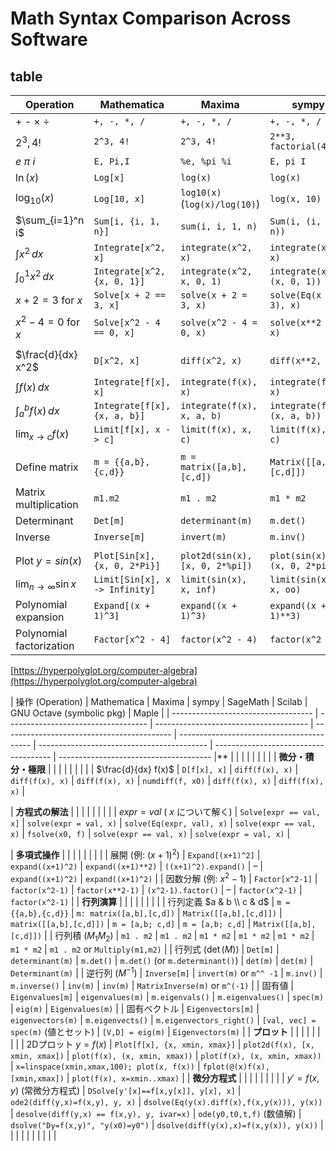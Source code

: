 # Math Syntax Comparison Across Software

## table

| Operation                    | Mathematica                    | Maxima                          | sympy                        | SageMath                     | Scilab                        | GNU Octave                     | Maple                       |
| ---------------------------- | ------------------------------ | ------------------------------- | ---------------------------- | ---------------------------- | ----------------------------- | ------------------------------ | --------------------------- |
| + - × ÷                      | `+, -, *, /`                   | `+, -, *, /`                    | `+, -, *, /`                 | `+, -, *, /`                 | `+, -, *, /`                  | `+, -, *, /`                   | `+, -, *, /`                |
| $2^3 , 4!$                   | `2^3, 4!`                      | `2^3, 4!`                       | `2**3, factorial(4)`         | `2**3, factorial(4)`         | `2^3, factorial(4)`           | `2^3, factorial(4)`            | `2^3, 4!`                   |
| $e$ $\pi$ $i$                | `E, Pi,I`                      | `%e, %pi %i`                    | `E, pi I`                    | `e, pi I/i`                  | `%e, %pi %i`                  | `exp(1), pi i`                 | `exp(1), Pi I`              |
| $\ln(x)$                     | `Log[x]`                       | `log(x)`                        | `log(x)`                     | `log(x)`                     | `log(x)`                      | `log(x)`                       | `ln(x)`                     |
| $\log_{10}(x)$               | `Log[10, x]`                   | `log10(x)` (`log(x)/log(10)`)   | `log(x, 10)`                 | `log(x, 10)`                 | `log10(x)`                    | `log10(x)`                     | `log10(x)`                  |
| $\sum_{i=1}^n i$             | `Sum[i, {i, 1, n}]`            | `sum(i, i, 1, n)`               | `Sum(i, (i, 1, n))`          | `sum(i, i, 1, n)`            | –                             | `symsum(i, i, 1, n)`           | `sum(i, i=1..n)`            |
| $\int x^2 \, dx$             | `Integrate[x^2, x]`            | `integrate(x^2, x)`             | `integrate(x**2, x)`         | `integrate(x^2, x)`          | –                             | `int(sym('x^2'), x)`           | `int(x^2, x)`               |
| $\int_0^1 x^2 \, dx$         | `Integrate[x^2, {x, 0, 1}]`    | `integrate(x^2, x, 0, 1)`       | `integrate(x**2, (x, 0, 1))` | `integrate(x^2, (x, 0, 1))`  | `integrate('x^2', 'x', 0, 1)` | `int(sym('x^2'), [0, 1])`      | `int(x^2, x=0..1)`          |
| $x + 2 = 3$ for $x$          | `Solve[x + 2 == 3, x]`         | `solve(x + 2 = 3, x)`           | `solve(Eq(x + 2, 3), x)`     | `solve(x + 2 == 3, x)`       | –                             | `solve(sym('x + 2 = 3'), x)`   | `solve(x + 2 = 3, x)`       |
| $x^2 - 4 = 0$ for $x$        | `Solve[x^2 - 4 == 0, x]`       | `solve(x^2 - 4 = 0, x)`         | `solve(x**2 - 4, x)`         | `solve(x^2 - 4 == 0, x)`     | `roots([1, 0, -4])`           | `solve(sym('x^2 - 4 = 0'), x)` | `solve(x^2 - 4 = 0, x)`     |
|                              |                                |                                 |                              |                              |                               |                                |                             |
| $\frac{d}{dx} x^2$           | `D[x^2, x]`                    | `diff(x^2, x)`                  | `diff(x**2, x)`              | `diff(x^2, x)`               | –                             | `diff(sym('x^2'), x)`          | `diff(x^2, x)`              |
| $\int f(x) \, dx$            | `Integrate[f[x], x]`           | `integrate(f(x), x)`            | `integrate(f(x), x)`         | `integrate(f(x), x)`         | – `intsplin`                  | `int(f(x), x)`                 | `int(f(x), x)`              |
| $\int_a^b f(x) \, dx$        | `Integrate[f[x], {x, a, b}]`   | `integrate(f(x), x, a, b)`      | `integrate(f(x), (x, a, b))` | `integrate(f(x), (x, a, b))` | `integrate('f(x)','x',a,b)`   | `int(f(x),x,a,b)`              | `int(f(x), x=a..b)`         |
| $\lim_{x\to c} f(x)$         | `Limit[f[x], x -> c]`          | `limit(f(x), x, c)`             | `limit(f(x), x, c)`          | `limit(f(x), x=c)`           | –                             | `limit(f(x), x, c)`            | `limit(f(x), x=c)`          |
|                              |                                |                                 |                              |                              |                               |                                |                             |
| Define matrix                | `m = {{a,b},{c,d}}`            | `m = matrix([a,b],[c,d])`       | `Matrix([[a,b],[c,d]])`      | `matrix([[a,b],[c,d]])`      | `[a,b; c,d]`                  | `[a,b; c,d]`                   | `<<a\|b>\|<c\|d>>`          |
| Matrix multiplication        | `m1.m2`                        | `m1 . m2`                       | `m1 * m2`                    | `m1 * m2`                    | `m1 * m2`                     | `m1 * m2`                      | `m1 . m2`                   |
| Determinant                  | `Det[m]`                       | `determinant(m)`                | `m.det()`                    | `m.det()`                    | `det(m)`                      | `det(m)`                       | `Determinant(m)`            |
| Inverse                      | `Inverse[m]`                   | `invert(m)`                     | `m.inv()`                    | `m.inverse()`                | `inv(m)`                      | `inv(m)`                       | `MatrixInverse(m)`          |
|                              |                                |                                 |                              |                              |                               |                                |                             |
| Plot $y = sin(x)$            | `Plot[Sin[x], {x, 0, 2*Pi}]`   | `plot2d(sin(x), [x, 0, 2*%pi])` | `plot(sin(x), (x, 0, 2*pi))` | `plot(sin(x), (x, 0, 2*pi))` | `plot(x, sin(x))`             | `fplot(@sin, [0, 2*pi])`       | `plot(sin(x), x=0..2*Pi)`   |
| $\lim_{n \to \infty} \sin x$ | `Limit[Sin[x], x -> Infinity]` | `limit(sin(x), x, inf)`         | `limit(sin(x), x, oo)`       | `limit(sin(x), x=infinity)`  | –                             | `limit(sin(x), x, Inf)`        | `limit(sin(x), x=infinity)` |
| Polynomial expansion         | `Expand[(x + 1)^3]`            | `expand((x + 1)^3)`             | `expand((x + 1)**3)`         | `expand((x + 1)^3)`          | –                             | `expand((x + 1)^3)`            | `expand((x + 1)^3)`         |
| Polynomial factorization     | `Factor[x^2 - 4]`              | `factor(x^2 - 4)`               | `factor(x^2 - 4)`            | `factor(x^2 - 4)`            | –                             | `factor(x^2 - 4)`              | `factor(x^2 - 4)`           |


[https://hyperpolyglot.org/computer-algebra](https://hyperpolyglot.org/computer-algebra)



| 操作 (Operation)                    | Mathematica                         | Maxima                                 | sympy                                      | SageMath                                  | Scilab                                     | GNU Octave (symbolic pkg)             | Maple                                  |
| ----------------------------------- | ----------------------------------- | -------------------------------------- | ------------------------------------------ | ----------------------------------------- | ------------------------------------------ | ------------------------------------- | -------------------------------------- |**                            |                                     |                                        |                                            |                                           |                                            |                                       |                                        |
| **微分・積分・極限**                |                                     |                                        |                                            |                                           |                                            |                                       |                                        |
| $\frac{d}{dx} f(x)$                 | `D[f[x], x]`                        | `diff(f(x), x)`                        | `diff(f(x), x)`                            | `diff(f(x), x)`                           | `numdiff(f, x0)`                           | `diff(f(x), x)`                       | `diff(f(x), x)`                        |

| **方程式の解法**                    |                                     |                                        |                                            |                                           |                                            |                                       |                                        |
| $expr = val$ ( $x$ について解く)    | `Solve[expr == val, x]`             | `solve(expr = val, x)`                 | `solve(Eq(expr, val), x)`                  | `solve(expr == val, x)`                   | `fsolve(x0, f)`                            | `solve(expr == val, x)`               | `solve(expr = val, x)`                 |

| **多項式操作**                      |                                     |                                        |                                            |                                           |                                            |                                       |                                        |
| 展開 (例: $(x+1)^2$)                | `Expand[(x+1)^2]`                   | `expand((x+1)^2)`                      | `expand((x+1)**2)`                         | `((x+1)^2).expand()`                      | –                                          | `expand((x+1)^2)`                     | `expand((x+1)^2)`                      |
| 因数分解 (例: $x^2-1$)              | `Factor[x^2-1]`                     | `factor(x^2-1)`                        | `factor(x**2-1)`                           | `(x^2-1).factor()`                        | –                                          | `factor(x^2-1)`                       | `factor(x^2-1)`                        |
| **行列演算**                        |                                     |                                        |                                            |                                           |                                            |                                       |                                        |
| 行列定義 $a & b \\ c & d$           | `m = {{a,b},{c,d}}`                 | `m: matrix([a,b],[c,d])`               | `Matrix([[a,b],[c,d]])`                    | `matrix([[a,b],[c,d]])`                   | `m = [a,b; c,d]`                           | `m = [a,b; c,d]`                      | `Matrix([[a,b],[c,d]])`                |
| 行列積 ($M_1 M_2$)                  | `m1 . m2`                           | `m1 . m2`                              | `m1 * m2`                                  | `m1 * m2`                                 | `m1 * m2`                                  | `m1 * m2`                             | `m1 . m2` or `Multiply(m1,m2)`         |
| 行列式 ($\det(M)$)                  | `Det[m]`                            | `determinant(m)`                       | `m.det()`                                  | `m.det()` (or `m.determinant()`)          | `det(m)`                                   | `det(m)`                              | `Determinant(m)`                       |
| 逆行列 ($M^{-1}$)                   | `Inverse[m]`                        | `invert(m)` or `m^^ -1`                | `m.inv()`                                  | `m.inverse()`                             | `inv(m)`                                   | `inv(m)`                              | `MatrixInverse(m)` or `m^(-1)`         |
| 固有値                              | `Eigenvalues[m]`                    | `eigenvalues(m)`                       | `m.eigenvals()`                            | `m.eigenvalues()`                         | `spec(m)`                                  | `eig(m)`                              | `Eigenvalues(m)`                       |
| 固有ベクトル                        | `Eigenvectors[m]`                   | `eigenvectors(m)`                      | `m.eigenvects()`                           | `m.eigenvectors_right()`                  | `[val, vec] = spec(m)` (値とセット)        | `[V,D] = eig(m)`                      | `Eigenvectors(m)`                      |
| **プロット**                        |                                     |                                        |                                            |                                           |                                            |                                       |                                        |
| 2Dプロット $y=f(x)$                 | `Plot[f[x], {x, xmin, xmax}]`       | `plot2d(f(x), [x, xmin, xmax])`        | `plot(f(x), (x, xmin, xmax))`              | `plot(f(x), (x, xmin, xmax))`             | `x=linspace(xmin,xmax,100); plot(x, f(x))` | `fplot(@(x)f(x), [xmin,xmax])`        | `plot(f(x), x=xmin..xmax)`             |
| **微分方程式**                      |                                     |                                        |                                            |                                           |                                            |                                       |                                        |
| $y' = f(x,y)$ (常微分方程式)        | `DSolve[y'[x]==f[x,y[x]], y[x], x]` | `ode2(diff(y,x)=f(x,y), y, x)`         | `dsolve(Eq(y(x).diff(x),f(x,y(x))), y(x))` | `desolve(diff(y,x) == f(x,y), y, ivar=x)` | `ode(y0,t0,t,f)` (数値解)                  | `dsolve("Dy=f(x,y)", "y(x0)=y0")`     | `dsolve(diff(y(x),x)=f(x,y(x)), y(x))` |
|                                     |                                     |                                        |                                            |                                           |                                            |                                       |                                        |


